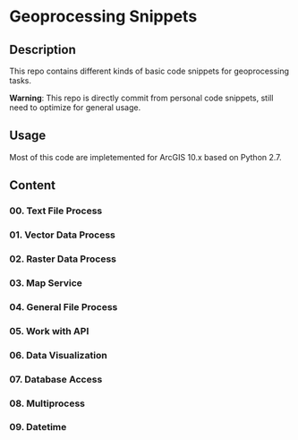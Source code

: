 # Geoprocessing Snippets

## Description
This repo contains different kinds of basic code snippets for geoprocessing tasks.

**Warning**: This repo is directly commit from personal code snippets, still need to optimize for general usage.

## Usage
Most of this code are impletemented for ArcGIS 10.x based on Python 2.7.

## Content
### 00. Text File Process
### 01. Vector Data Process	
### 02. Raster Data Process
### 03. Map Service
### 04. General File Process
### 05. Work with API
### 06. Data Visualization	
### 07. Database Access	
### 08. Multiprocess
### 09. Datetime
